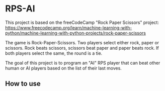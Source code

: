 # RPS-AI
This project is based on the freeCodeCamp "Rock Paper Scissors" project:
https://www.freecodecamp.org/learn/machine-learning-with-python/machine-learning-with-python-projects/rock-paper-scissors

The game is Rock-Paper-Scissors. Two players select either rock, paper or scissors. Rock beats scissors, scissors beat paper and paper beats rock. If both players select the same, the round is a tie.

The goal of this project is to program an "AI" RPS player that can beat other human or AI players based on the list of their last moves. 

## How to use


